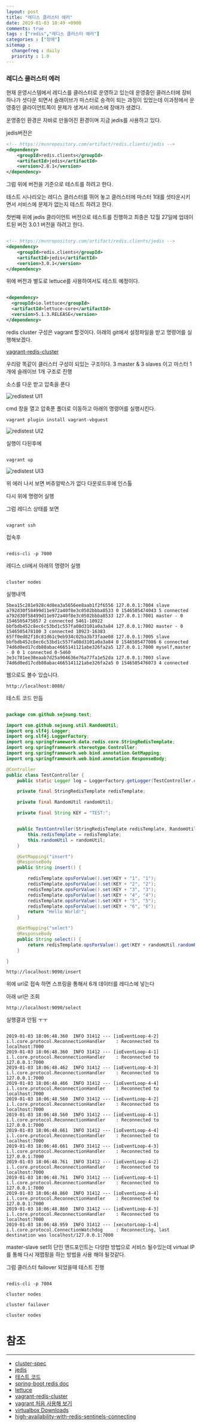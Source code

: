 ```yaml
---
layout: post
title: "레디스 클러스터 에러"
date: 2019-01-03 10:49 +0900
comments: true
tags : ["redis","레디스 클러스터 에러"]
categories : ["장애"]
sitemap :
  changefreq : daily
  priority : 1.0
---
```


### 레디스 클러스터 에러

현재 운영시스템에서 레디스를 클러스터로 운영하고 있는데 운영중인 클러스터에 장비 하나가 셧다운 되면서
슬래이브가 마스터로 승격이 되는 과정이 있었는데 이과정에서 운영중인 클라이언트쪽이 문제가 생겨서 서비스에
장애가 생겼다.

운영중인 환경은 자바로 만들어진 환경이며 지금 jedis를 사용하고 있다. 

jedis버전은

```xml
<!-- https://mvnrepository.com/artifact/redis.clients/jedis -->
<dependency>
    <groupId>redis.clients</groupId>
    <artifactId>jedis</artifactId>
    <version>2.8.1</version>
</dependency>

```

그럼 위에 버전을 기준으로 테스트를 하려고 한다.

테스트 시나리오는 레디스 클러스터를 뛰어 놓고 클러스터에 마스터 1대를 셧타운시키면서 서비스에 문제가 없는지 테스트 하려고 한다.

첫번째 위에 jedis 클라이언트 버전으로 테스트를 진행하고 최종은 12월 27일에 업데이트된 버전 3.0.1 버전을 하려고 한다.

```xml

<!-- https://mvnrepository.com/artifact/redis.clients/jedis -->
<dependency>
    <groupId>redis.clients</groupId>
    <artifactId>jedis</artifactId>
    <version>3.0.1</version>
</dependency>

```

위에 버전과 별도로 lettuce를 사용하여서도 테스트 예정이다.

```xml

<dependency>
  <groupId>io.lettuce</groupId>
  <artifactId>lettuce-core</artifactId>
  <version>5.1.3.RELEASE</version>
</dependency>

```

redis cluster 구성은 vagrant 할것이다. 아래의 git에서 설정파일을 받고 명령어를 실행해보겠다.

[vagrant-redis-cluster](https://github.com/sejoung/vagrant-redis-cluster)

우리랑 똑같이 클러스터 구성이 되있는 구조이다. 3 master & 3 slaves 이고 마스터 1개에 슬래이브 1개 구조로 진행

소스를 다운 받고 압축을 푼다 

![redistest UI1](https://sejoung.github.io/images/2019_01_03_01.jpg)

cmd 창을 열고 압축푼 폴더로 이동하고 아래의 명령어를 실행시킨다.

```
vagrant plugin install vagrant-vbguest

```

![redistest UI2](https://sejoung.github.io/images/2019_01_03_02.jpg)

실행이 다된후에 

```

vagrant up

```

![redistest UI3](https://sejoung.github.io/images/2019_01_03_03.jpg)

위 에러 나서 보면 버츄얼박스가 없다 다운로드후에 인스톨

다시 위에 명령어 실행

그럼 레디스 상태를 보면 

```

vagrant ssh

```

접속후

```

redis-cli -p 7000

```

레디스 cli에서 아래의 명령어 실행

```

cluster nodes

```
실행내역
```
5bea15c281e928c4d8ea3a5656ee8aab1f2f6556 127.0.0.1:7004 slave a792d30f58499d11e972a40f8e3c0502bbba8533 0 1546505474043 5 connected
a792d30f58499d11e972a40f8e3c0502bbba8533 127.0.0.1:7001 master - 0 1546505475057 2 connected 5461-10922
bbfbdb452c8ec6c53bd1c557fa08d3101a0a3a84 127.0.0.1:7002 master - 0 1546505478100 3 connected 10923-16383
65ff0ed82f10c81d61c9eb934c02ba3b73faae08 127.0.0.1:7005 slave bbfbdb452c8ec6c53bd1c557fa08d3101a0a3a84 0 1546505477086 6 connected
74d6d0ed17cdb80abac4665141121abe326fa2a5 127.0.0.1:7000 myself,master - 0 0 1 connected 0-5460
3e3c781ee38eaab7d25a904636e76a77fa1e52da 127.0.0.1:7003 slave 74d6d0ed17cdb80abac4665141121abe326fa2a5 0 1546505476073 4 connected
```

웹으로도 볼수 있습니다.

```
http://localhost:8080/
```


테스트 코드 만듬

```java

package com.github.sejoung.test;

import com.github.sejoung.util.RandomUtil;
import org.slf4j.Logger;
import org.slf4j.LoggerFactory;
import org.springframework.data.redis.core.StringRedisTemplate;
import org.springframework.stereotype.Controller;
import org.springframework.web.bind.annotation.GetMapping;
import org.springframework.web.bind.annotation.ResponseBody;

@Controller
public class TestController {
    public static Logger log = LoggerFactory.getLogger(TestController.class);

    private final StringRedisTemplate redisTemplate;

    private final RandomUtil randomUtil;

    private final String KEY = "TEST:";


    public TestController(StringRedisTemplate redisTemplate, RandomUtil randomUtil) {
        this.redisTemplate = redisTemplate;
        this.randomUtil = randomUtil;
    }

    @GetMapping("insert")
    @ResponseBody
    public String insert() {

        redisTemplate.opsForValue().set(KEY + "1", "1");
        redisTemplate.opsForValue().set(KEY + "2", "2");
        redisTemplate.opsForValue().set(KEY + "3", "3");
        redisTemplate.opsForValue().set(KEY + "4", "4");
        redisTemplate.opsForValue().set(KEY + "5", "5");
        redisTemplate.opsForValue().set(KEY + "6", "6");
        return "Hello World!";
    }

    @GetMapping("select")
    @ResponseBody
    public String select() {
        return redisTemplate.opsForValue().get(KEY + randomUtil.randomRange());
    }

}

```


```
http://localhost:9090/insert
```
위에 url로 접속 하면 스프링을 통해서 6개 데이터를 레디스에 넣는다

아래 url은 조회

```
http://localhost:9090/select

```

실행결과 안됨 ㅜㅜ

```

2019-01-03 18:06:48.360  INFO 31412 --- [ioEventLoop-4-2] i.l.core.protocol.ReconnectionHandler    : Reconnected to localhost:7000
2019-01-03 18:06:48.360  INFO 31412 --- [ioEventLoop-4-1] i.l.core.protocol.ReconnectionHandler    : Reconnected to 127.0.0.1:7000
2019-01-03 18:06:48.462  INFO 31412 --- [ioEventLoop-4-3] i.l.core.protocol.ReconnectionHandler    : Reconnected to 127.0.0.1:7000
2019-01-03 18:06:48.466  INFO 31412 --- [ioEventLoop-4-4] i.l.core.protocol.ReconnectionHandler    : Reconnected to localhost:7000
2019-01-03 18:06:48.560  INFO 31412 --- [ioEventLoop-4-2] i.l.core.protocol.ReconnectionHandler    : Reconnected to localhost:7000
2019-01-03 18:06:48.560  INFO 31412 --- [ioEventLoop-4-1] i.l.core.protocol.ReconnectionHandler    : Reconnected to 127.0.0.1:7000
2019-01-03 18:06:48.661  INFO 31412 --- [ioEventLoop-4-4] i.l.core.protocol.ReconnectionHandler    : Reconnected to localhost:7000
2019-01-03 18:06:48.661  INFO 31412 --- [ioEventLoop-4-3] i.l.core.protocol.ReconnectionHandler    : Reconnected to 127.0.0.1:7000
2019-01-03 18:06:48.761  INFO 31412 --- [ioEventLoop-4-2] i.l.core.protocol.ReconnectionHandler    : Reconnected to localhost:7000
2019-01-03 18:06:48.761  INFO 31412 --- [ioEventLoop-4-1] i.l.core.protocol.ReconnectionHandler    : Reconnected to 127.0.0.1:7000
2019-01-03 18:06:48.860  INFO 31412 --- [ioEventLoop-4-4] i.l.core.protocol.ReconnectionHandler    : Reconnected to 127.0.0.1:7000
2019-01-03 18:06:48.860  INFO 31412 --- [ioEventLoop-4-3] i.l.core.protocol.ReconnectionHandler    : Reconnected to localhost:7000
2019-01-03 18:06:48.959  INFO 31412 --- [xecutorLoop-1-4] i.l.core.protocol.ConnectionWatchdog     : Reconnecting, last destination was localhost/127.0.0.1:7000

```

master-slave set의 단인 앤드포인트는 다양한 방법으로 서비스 될수있는데  virtual IP를 통해 다시 재맵핑을 하는 방법을 사용 해야 될것같다.


그럼 클러스터 failover 되었을때 테스트 진행

```

redis-cli -p 7004 

cluster nodes

cluster failover

cluster nodes

```

# 참조
-----
* [cluster-spec](https://redis.io/topics/cluster-spec)
* [jedis](https://github.com/xetorthio/jedis)
* [테스트 코드](https://github.com/sejoung/vagrant-redis-cluster)
* [spring-boot redis doc](https://docs.spring.io/spring-boot/docs/current/reference/html/boot-features-nosql.html#boot-features-redis)
* [lettuce](https://github.com/lettuce-io/lettuce-core/)
* [vagrant-redis-cluster](https://github.com/sejoung/vagrant-redis-cluster)
* [vagrant 처음 사용해 보기](https://sejoung.github.io/2018/06/vagrant_GettingStarted)
* [virtualbox Downloads](https://www.virtualbox.org/wiki/Downloads)
* [high-availability-with-redis-sentinels-connecting](https://dzone.com/articles/high-availability-with-redis-sentinels-connecting)
